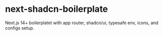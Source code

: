 # next-shadcn-boilerplate
Next.js 14+ boilerplatet with app router, shadcn/ui, typesafe env, icons, and configs setup.
